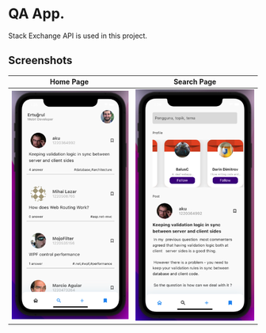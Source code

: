 # QA App.

Stack Exchange API is used in this project.

## Screenshots
| Home Page | Search Page |
| --------- | ----------- |
| ![image](https://github.com/ertugrulkoca/qa_app/blob/main/home.png) | ![image](https://github.com/ertugrulkoca/qa_app/blob/main/search.png) |
